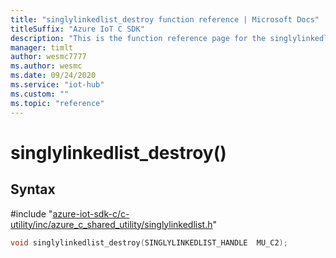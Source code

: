 ```yaml
---                             
title: "singlylinkedlist_destroy function reference | Microsoft Docs" 
titleSuffix: "Azure IoT C SDK"            
description: "This is the function reference page for the singlylinkedlist_destroy() function in the Azure IoT C SDK. This SDK is used with Azure IoT Hub and Azure IoT Hub Device Provisioning Service"            
manager: timlt                 
author: wesmc7777              
ms.author: wesmc               
ms.date: 09/24/2020                    
ms.service: "iot-hub"             
ms.custom: ""                
ms.topic: "reference"        
---                            
```


# singlylinkedlist_destroy()

## Syntax

\#include "[azure-iot-sdk-c/c-utility/inc/azure_c_shared_utility/singlylinkedlist.h](../singlylinkedlist-h.md)"  
```C
void singlylinkedlist_destroy(SINGLYLINKEDLIST_HANDLE  MU_C2);
```

